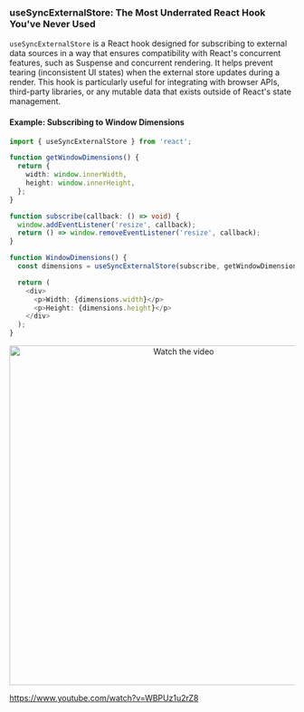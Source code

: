 ### useSyncExternalStore: The Most Underrated React Hook You've Never Used

`useSyncExternalStore` is a React hook designed for subscribing to external data sources in a way that ensures compatibility with React's concurrent features, such as Suspense and concurrent rendering. It helps prevent tearing (inconsistent UI states) when the external store updates during a render. This hook is particularly useful for integrating with browser APIs, third-party libraries, or any mutable data that exists outside of React's state management.

#### Example: Subscribing to Window Dimensions

```typescript
import { useSyncExternalStore } from 'react';

function getWindowDimensions() {
  return {
    width: window.innerWidth,
    height: window.innerHeight,
  };
}

function subscribe(callback: () => void) {
  window.addEventListener('resize', callback);
  return () => window.removeEventListener('resize', callback);
}

function WindowDimensions() {
  const dimensions = useSyncExternalStore(subscribe, getWindowDimensions);

  return (
    <div>
      <p>Width: {dimensions.width}</p>
      <p>Height: {dimensions.height}</p>
    </div>
  );
}
```

<p align="center">
  <a href="https://www.youtube.com/watch?v=WBPUz1u2rZ8" target="_blank">
    <img src="https://img.youtube.com/vi/WBPUz1u2rZ8/0.jpg" alt="Watch the video" width="600" />
  </a>
</p>

https://www.youtube.com/watch?v=WBPUz1u2rZ8
